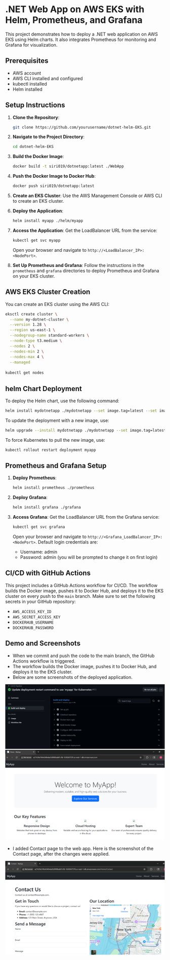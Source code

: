 # .NET Web App on AWS EKS with Helm, Prometheus, and Grafana

This project demonstrates how to deploy a .NET web application on AWS EKS using Helm charts. It also integrates Prometheus for monitoring and Grafana for visualization.

## Prerequisites

- AWS account
- AWS CLI installed and configured
- kubectl installed
- Helm installed

## Setup Instructions
1. **Clone the Repository**:
   ```bash
   git clone https://github.com/yourusername/dotnet-helm-EKS.git
   ```

2. **Navigate to the Project Directory**:
   ```bash
   cd dotnet-helm-EKS
   ```

3. **Build the Docker Image**:
   ```bash
   docker build -t siri019/dotnetapp:latest ./WebApp
   ```

4. **Push the Docker Image to Docker Hub**:
   ```bash
   docker push siri019/dotnetapp:latest
   ```

5. **Create an EKS Cluster**:
   Use the AWS Management Console or AWS CLI to create an EKS cluster.

6. **Deploy the Application**:
   ```bash
   helm install myapp ./helm/myapp
   ```
7. **Access the Application**:
   Get the LoadBalancer URL from the service:
   ```bash
   kubectl get svc myapp
   ```
   Open your browser and navigate to `http://<LoadBalancer_IP>:<NodePort>`.
8. **Set Up Prometheus and Grafana**:
   Follow the instructions in the `prometheus` and `grafana` directories to deploy Prometheus and Grafana on your EKS cluster.

## AWS EKS Cluster Creation
You can create an EKS cluster using the AWS CLI:
```bash
eksctl create cluster \
  --name my-dotnet-cluster \
  --version 1.28 \
  --region us-east-1 \
  --nodegroup-name standard-workers \
  --node-type t3.medium \
  --nodes 2 \
  --nodes-min 2 \
  --nodes-max 4 \
  --managed

kubectl get nodes
```

## helm Chart Deployment
To deploy the Helm chart, use the following command:
```bash
helm install mydotnetapp ./mydotnetapp --set image.tag=latest --set image.pullPolicy=Always
```
To update the deployment with a new image, use:
```bash
helm upgrade --install mydotnetapp ./mydotnetapp --set image.tag=latest --set image.pullPolicy=Always
``` 
To force Kubernetes to pull the new image, use:
```bash
kubectl rollout restart deployment myapp
```

## Prometheus and Grafana Setup
1. **Deploy Prometheus**:
   ```bash
   helm install prometheus ./prometheus
   ```

2. **Deploy Grafana**:
   ```bash
   helm install grafana ./grafana
   ```
3. **Access Grafana**:
   Get the LoadBalancer URL from the Grafana service:
   ```bash
   kubectl get svc grafana
   ```
   Open your browser and navigate to `http://<Grafana_LoadBalancer_IP>:<NodePort>`.
   Default login credentials are:
   - Username: admin
   - Password: admin (you will be prompted to change it on first login)

## CI/CD with GitHub Actions
This project includes a GitHub Actions workflow for CI/CD. The workflow builds the Docker image, pushes it to Docker Hub, and deploys it to the EKS cluster on every push to the `main` branch.
Make sure to set the following secrets in your GitHub repository:
- `AWS_ACCESS_KEY_ID`
- `AWS_SECRET_ACCESS_KEY`
- `DOCKERHUB_USERNAME`
- `DOCKERHUB_PASSWORD`

## Demo and Screenshots
- When we commit and push the code to the main branch, the GitHub Actions workflow is triggered.
- The workflow builds the Docker image, pushes it to Docker Hub, and deploys it to the EKS cluster.
- Below are some screenshots of the deployed application.

![alt text](Screenshots/git1.png)
![alt text](Screenshots/app1.png)

- I added Contact page to the web app. Here is the screenshot of the Contact page, after the changes were applied.

![alt text](Screenshots/app2.png)